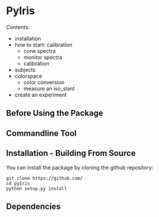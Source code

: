 # PyIris

Contents:

- installation
- how to start: calibration
    - cone spectra
    - monitor spectra
    - calibration
- subjects
- colorspace
    - color conversion
    - measure an iso_slant
- create an experiment

## Before Using the Package

## Commandline Tool

## Installation - Building From Source

You can install the package by cloning the github repository:

    git clone https://github.com/
    cd pyIris
    python setup.py install

## Dependencies
